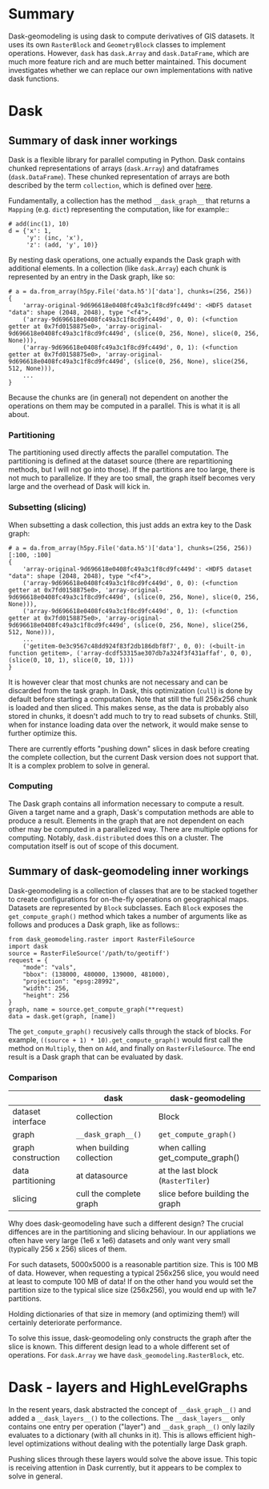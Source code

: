 # Summary

Dask-geomodeling is using dask to compute derivatives of GIS datasets. It uses
its own ``RasterBlock`` and ``GeometryBlock`` classes to implement operations.
However, ``dask`` has ``dask.Array`` and ``dask.DataFrame``, which are much
more feature rich and are much better maintained. This document investigates
whether we can replace our own implementations with native dask functions.

# Dask

## Summary of dask inner workings

Dask is a flexible library for parallel computing in Python. Dask contains
chunked representations of arrays (``dask.Array``) and dataframes
(``dask.DataFrame``). These chunked representation of arrays are both
described by the term ``collection``, which is defined over [here](https://docs.dask.org/en/latest/custom-collections.html?highlight=collection#the-dask-collection-interface).

Fundamentally, a collection has the method ``__dask_graph__`` that returns a
``Mapping`` (e.g. ``dict``) representing the computation, like for example::

```
# add(inc(1), 10)
d = {'x': 1,
     'y': (inc, 'x'),
     'z': (add, 'y', 10)}
```

By nesting dask operations, one actually expands the Dask graph with additional
elements. In a collection (like ``dask.Array``) each chunk is represented by
an entry in the Dask graph, like so:

```
# a = da.from_array(h5py.File('data.h5')['data'], chunks=(256, 256))
{
    'array-original-9d696618e0408fc49a3c1f8cd9fc449d': <HDF5 dataset "data": shape (2048, 2048), type "<f4">,
    ('array-9d696618e0408fc49a3c1f8cd9fc449d', 0, 0): (<function getter at 0x7fd0158875e0>, 'array-original-9d696618e0408fc49a3c1f8cd9fc449d', (slice(0, 256, None), slice(0, 256, None))),
    ('array-9d696618e0408fc49a3c1f8cd9fc449d', 0, 1): (<function getter at 0x7fd0158875e0>, 'array-original-9d696618e0408fc49a3c1f8cd9fc449d', (slice(0, 256, None), slice(256, 512, None))),
    ...
}
```

Because the chunks are (in general) not dependent on another the operations
on them may be computed in a parallel. This is what it is all about.

### Partitioning

The partitioning used directly affects the parallel computation. The partitioning
is defined at the dataset source (there are repartitioning methods, but I will
not go into those). If the partitions are too large, there is not much to parallelize.
If they are too small, the graph itself becomes very large and the overhead of Dask will kick in.

### Subsetting (slicing)

When subsetting a dask collection, this just adds an extra key to the Dask graph:

```
# a = da.from_array(h5py.File('data.h5')['data'], chunks=(256, 256))[:100, :100]
{
    'array-original-9d696618e0408fc49a3c1f8cd9fc449d': <HDF5 dataset "data": shape (2048, 2048), type "<f4">,
    ('array-9d696618e0408fc49a3c1f8cd9fc449d', 0, 0): (<function getter at 0x7fd0158875e0>, 'array-original-9d696618e0408fc49a3c1f8cd9fc449d', (slice(0, 256, None), slice(0, 256, None))),
    ('array-9d696618e0408fc49a3c1f8cd9fc449d', 0, 1): (<function getter at 0x7fd0158875e0>, 'array-original-9d696618e0408fc49a3c1f8cd9fc449d', (slice(0, 256, None), slice(256, 512, None))),
    ...
    ('getitem-0e3c9567c48dd924f83f2db186dbf8f7', 0, 0): (<built-in function getitem>, ('array-dcdf53315ae307db7a324f3f431affaf', 0, 0), (slice(0, 10, 1), slice(0, 10, 1)))
}
```

It is however clear that most chunks are not necessary and can be discarded from
the task graph. In Dask, this optimization (``cull``) is done by default before starting
a computation. Note that still the full 256x256 chunk is loaded and then sliced.
This makes sense, as the data is probably also stored in chunks, it doesn't add
much to try to read subsets of chunks. Still, when for instance loading data
over the network, it would make sense to further optimize this.

There are currently efforts "pushing down" slices in dask before creating the
complete collection, but the current Dask version does not support that. It is
a complex problem to solve in general.

### Computing

The Dask graph contains all information necessary to compute a result. Given a
target name and a graph, Dask's computation methods are able to produce a
result. Elements in the graph that are not dependent on each other may be
computed in a parallelized way. There are multiple options for computing.
Notably, ``dask.distributed`` does this on a cluster. The computation itself
is out of scope of this document.

## Summary of dask-geomodeling inner workings

Dask-geomodeling is a collection of classes that are to be stacked together
to create configurations for on-the-fly operations on geographical maps.
Datasets are represented by ``Block`` subclasses. Each ``Block`` exposes the
``get_compute_graph()`` method which takes a number of arguments like as
follows and produces a Dask graph, like as follows::

```
from dask_geomodeling.raster import RasterFileSource
import dask
source = RasterFileSource('/path/to/geotiff')
request = {
    "mode": "vals",
    "bbox": (138000, 480000, 139000, 481000),
    "projection": "epsg:28992",
    "width": 256,
    "height": 256
}
graph, name = source.get_compute_graph(**request)
data = dask.get(graph, [name])
```

The ``get_compute_graph()`` recusively calls through the stack of blocks. For
example, ``((source + 1) * 10).get_compute_graph()`` would first call the method
on ``Multiply``, then on ``Add``, and finally on ``RasterFileSource``. The end
result is a Dask graph that can be evaluated by dask.

### Comparison

|                    | dask                     | dask-geomodeling                    |
|--------------------|--------------------------|-------------------------------------|
| dataset interface  | collection               | Block                               |
| graph              | ``__dask_graph__()``     | ``get_compute_graph()``             |
| graph construction | when building collection | when calling get_compute_graph()    |
| data partitioning  | at datasource            | at the last block (``RasterTiler``) |
| slicing            | cull the complete graph  | slice before building the graph     |

Why does dask-geomodeling have such a different design? The crucial diffences
are in the partitioning and slicing behaviour. In our appliations we often have
very large (1e6 x 1e6) datasets and only want very small (typically 256 x 256)
slices of them.

For such datasets, 5000x5000 is a reasonable partition size. This is 100 MB
of data. However, when requesting a typical 256x256 slice, you would need at
least to compute 100 MB of data! If on the other hand you would set the partition
size to the typical slice size (256x256), you would end up with 1e7 partitions.

Holding dictionaries of that size in memory (and optimizing them!) will certainly
deteriorate performance.

To solve this issue, dask-geomodeling only constructs the graph after the slice
is known. This different design lead to a whole different set of operations.
For ``dask.Array`` we have ``dask_geomodeling.RasterBlock``, etc.

# Dask - layers and HighLevelGraphs

In the resent years, dask abstracted the concept of ``__dask_graph__()`` and
added a ``__dask_layers__()`` to the collections. The ``__dask_layers__`` only
contains one entry per operation ("layer") and ``__dask_graph__()`` only lazily
evaluates to a dictionary (with all chunks in it). This is allows efficient
high-level optimizations without dealing with the potentially large Dask graph.

Pushing slices through these layers would solve the above issue. This topic is
receiving attention in Dask currently, but it appears to be complex to solve
in general.
